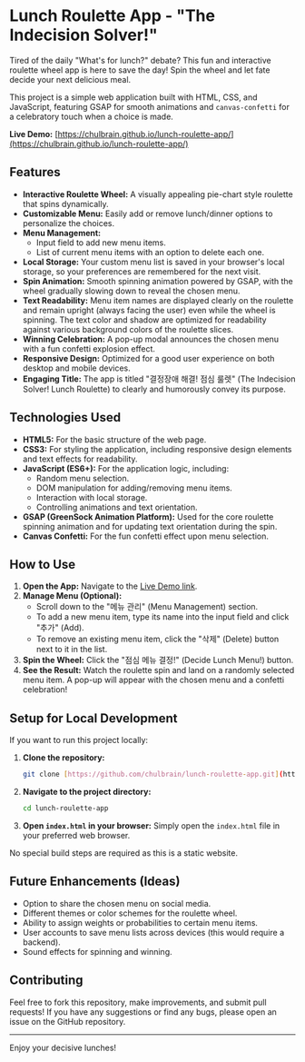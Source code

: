 # Lunch Roulette App - "The Indecision Solver!"

Tired of the daily "What's for lunch?" debate? This fun and interactive roulette wheel app is here to save the day! Spin the wheel and let fate decide your next delicious meal.

This project is a simple web application built with HTML, CSS, and JavaScript, featuring GSAP for smooth animations and `canvas-confetti` for a celebratory touch when a choice is made.

**Live Demo:** [https://chulbrain.github.io/lunch-roulette-app/](https://chulbrain.github.io/lunch-roulette-app/)

## Features

* **Interactive Roulette Wheel:** A visually appealing pie-chart style roulette that spins dynamically.
* **Customizable Menu:** Easily add or remove lunch/dinner options to personalize the choices.
* **Menu Management:**
    * Input field to add new menu items.
    * List of current menu items with an option to delete each one.
* **Local Storage:** Your custom menu list is saved in your browser's local storage, so your preferences are remembered for the next visit.
* **Spin Animation:** Smooth spinning animation powered by GSAP, with the wheel gradually slowing down to reveal the chosen menu.
* **Text Readability:** Menu item names are displayed clearly on the roulette and remain upright (always facing the user) even while the wheel is spinning. The text color and shadow are optimized for readability against various background colors of the roulette slices.
* **Winning Celebration:** A pop-up modal announces the chosen menu with a fun confetti explosion effect.
* **Responsive Design:** Optimized for a good user experience on both desktop and mobile devices.
* **Engaging Title:** The app is titled "결정장애 해결! 점심 룰렛" (The Indecision Solver! Lunch Roulette) to clearly and humorously convey its purpose.

## Technologies Used

* **HTML5:** For the basic structure of the web page.
* **CSS3:** For styling the application, including responsive design elements and text effects for readability.
* **JavaScript (ES6+):** For the application logic, including:
    * Random menu selection.
    * DOM manipulation for adding/removing menu items.
    * Interaction with local storage.
    * Controlling animations and text orientation.
* **GSAP (GreenSock Animation Platform):** Used for the core roulette spinning animation and for updating text orientation during the spin.
* **Canvas Confetti:** For the fun confetti effect upon menu selection.

## How to Use

1.  **Open the App:** Navigate to the [Live Demo link](https://chulbrain.github.io/lunch-roulette-app/).
2.  **Manage Menu (Optional):**
    * Scroll down to the "메뉴 관리" (Menu Management) section.
    * To add a new menu item, type its name into the input field and click "추가" (Add).
    * To remove an existing menu item, click the "삭제" (Delete) button next to it in the list.
3.  **Spin the Wheel:** Click the "점심 메뉴 결정!" (Decide Lunch Menu!) button.
4.  **See the Result:** Watch the roulette spin and land on a randomly selected menu item. A pop-up will appear with the chosen menu and a confetti celebration!

## Setup for Local Development

If you want to run this project locally:

1.  **Clone the repository:**
    ```bash
    git clone [https://github.com/chulbrain/lunch-roulette-app.git](https://github.com/chulbrain/lunch-roulette-app.git)
    ```
2.  **Navigate to the project directory:**
    ```bash
    cd lunch-roulette-app
    ```
3.  **Open `index.html` in your browser:**
    Simply open the `index.html` file in your preferred web browser.

No special build steps are required as this is a static website.

## Future Enhancements (Ideas)

* Option to share the chosen menu on social media.
* Different themes or color schemes for the roulette wheel.
* Ability to assign weights or probabilities to certain menu items.
* User accounts to save menu lists across devices (this would require a backend).
* Sound effects for spinning and winning.

## Contributing

Feel free to fork this repository, make improvements, and submit pull requests! If you have any suggestions or find any bugs, please open an issue on the GitHub repository.

---

Enjoy your decisive lunches!
